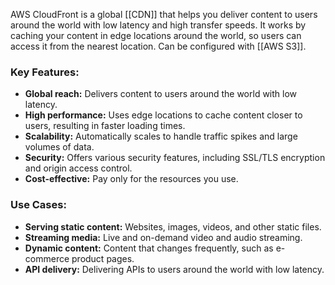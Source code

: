 
AWS CloudFront is a global [[CDN]] that helps you deliver content to users around the world with low latency and high transfer speeds. It works by caching your content in edge locations around the world, so users can access it from the nearest location. Can be configured with [[AWS S3]].

### Key Features:

* **Global reach:** Delivers content to users around the world with low latency.
* **High performance:** Uses edge locations to cache content closer to users, resulting in faster loading times.
* **Scalability:** Automatically scales to handle traffic spikes and large volumes of data.
* **Security:** Offers various security features, including SSL/TLS encryption and origin access control.
* **Cost-effective:** Pay only for the resources you use.

### Use Cases:

* **Serving static content:** Websites, images, videos, and other static files.
* **Streaming media:** Live and on-demand video and audio streaming.
* **Dynamic content:** Content that changes frequently, such as e-commerce product pages.
* **API delivery:** Delivering APIs to users around the world with low latency.